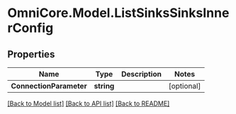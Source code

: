 # OmniCore.Model.ListSinksSinksInnerConfig

## Properties

Name | Type | Description | Notes
------------ | ------------- | ------------- | -------------
**ConnectionParameter** | **string** |  | [optional] 

[[Back to Model list]](../README.md#documentation-for-models) [[Back to API list]](../README.md#documentation-for-api-endpoints) [[Back to README]](../README.md)

